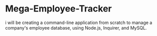 # Mega-Employee-Tracker
i will be creating a command-line application from scratch to manage a company's employee database, using Node.js, Inquirer, and MySQL.

